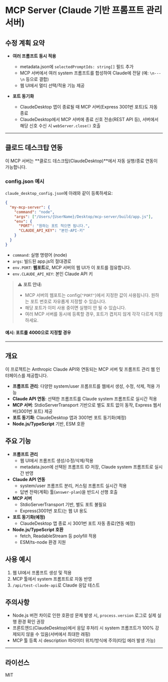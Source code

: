 # MCP Server (Claude 기반 프롬프트 관리 서버)

## 수정 계획 요약

- **여러 프롬프트 동시 적용**
  - metadata.json에 `selectedPromptIds: string[]` 필드 추가
  - MCP 서버에서 여러 system 프롬프트를 합성하여 Claude에 전달 (예: `\n---\n` 등으로 결합)
  - 웹 UI에서 멀티 선택/적용 기능 제공

- **포트 동기화**
  - ClaudeDesktop 앱이 종료될 때 MCP 서버(Express 3001번 포트)도 자동 종료
  - ClaudeDesktop에서 MCP 서버에 종료 신호 전송(REST API 등), 서버에서 해당 신호 수신 시 `webServer.close()` 호출

---

## 클로드 데스크탑 연동

이 MCP 서버는 **클로드 데스크탑(ClaudeDesktop)**에서 자동 실행/종료 연동이 가능합니다.

### config.json 예시

`claude_desktop_config.json`에 아래와 같이 등록하세요:

```json
{
  "my-mcp-server": {
    "command": "node",
    "args": ["/Users/{UserName}/Desktop/mcp-server/build/app.js"],
    "env": {
      "PORT": "원하는 포트 적으면 됩니다.",
      "CLAUDE_API_KEY": "본인-API-키"
    }
  }
}
```

- `command`: 실행 명령어 (node)
- `args`: 빌드된 app.js의 절대경로
- `env.PORT`: **웹포트**로, MCP 서버의 웹 UI가 이 포트를 점유합니다.
- `env.CLAUDE_API_KEY`: 본인 Claude API 키

> ⚠️ **포트 안내:**
> - MCP 서버의 웹포트는 config(`"PORT"`)에서 지정한 값이 사용됩니다. 원하는 포트 번호로 자유롭게 지정할 수 있습니다.
> - 해당 포트가 이미 사용 중이면 실행이 안 될 수 있습니다.
> - 여러 MCP 서버를 동시에 등록할 경우, 포트가 겹치지 않게 각각 다르게 지정하세요.

#### 예시: 포트를 4000으로 지정할 경우



---

## 개요

이 프로젝트는 Anthropic Claude API와 연동되는 MCP 서버 및 프롬프트 관리 웹 인터페이스를 제공합니다.  
- **프롬프트 관리**: 다양한 system/user 프롬프트를 웹에서 생성, 수정, 삭제, 적용 가능  
- **Claude API 연동**: 선택한 프롬프트를 Claude system 프롬프트로 실시간 적용  
- **MCP 서버**: StdioServerTransport 기반으로 별도 포트 없이 동작, Express 웹서버(3001번 포트) 제공  
- **포트 동기화**: ClaudeDesktop 앱과 3001번 포트 동기화(예정)  
- **Node.js/TypeScript** 기반, ESM 호환

## 주요 기능

- **프롬프트 관리**
  - 웹 UI에서 프롬프트 생성/수정/삭제/적용
  - metadata.json에 선택된 프롬프트 ID 저장, Claude system 프롬프트로 실시간 반영
- **Claude API 연동**
  - system/user 프롬프트 분리, 커스텀 프롬프트 실시간 적용
  - 답변 전략(계획) 툴(`answer-plan`)을 반드시 선행 호출
- **MCP 서버**
  - StdioServerTransport 기반, 별도 포트 불필요
  - Express(3001번 포트)는 웹 UI 용도
- **포트 동기화(예정)**
  - ClaudeDesktop 앱 종료 시 3001번 포트 자동 종료(연동 예정)
- **Node.js/TypeScript 호환**
  - fetch, ReadableStream 등 polyfill 적용
  - ESM/ts-node 환경 지원

## 사용 예시

1. 웹 UI에서 프롬프트 생성 및 적용
2. MCP 툴에서 system 프롬프트로 자동 반영
3. `/api/test-claude-api`로 Claude 응답 테스트

## 주의사항

- Node.js 버전 차이로 인한 호환성 문제 발생 시, `process.version` 로그로 실제 실행 환경 확인 권장
- 프론트엔드(ClaudeDesktop)에서 응답 후처리 시 system 프롬프트가 100% 강제되지 않을 수 있음(서버에서 최대한 래핑)
- MCP 툴 등록 시 description 파라미터 위치/방식에 주의(타입 에러 발생 가능)

---

## 라이선스

MIT 